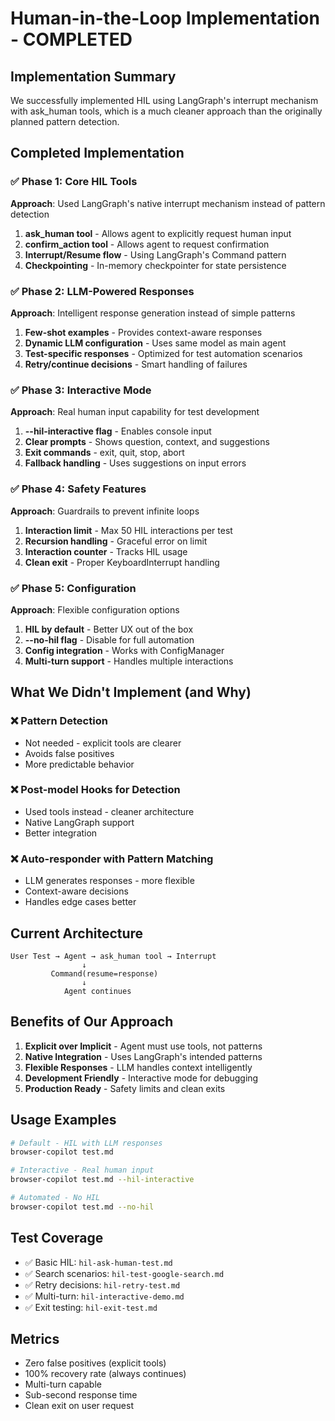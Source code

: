 # Human-in-the-Loop Implementation - COMPLETED

## Implementation Summary

We successfully implemented HIL using LangGraph's interrupt mechanism with ask_human tools, which is a much cleaner approach than the originally planned pattern detection.

## Completed Implementation

### ✅ Phase 1: Core HIL Tools
**Approach**: Used LangGraph's native interrupt mechanism instead of pattern detection

1. **ask_human tool** - Allows agent to explicitly request human input
2. **confirm_action tool** - Allows agent to request confirmation
3. **Interrupt/Resume flow** - Using LangGraph's Command pattern
4. **Checkpointing** - In-memory checkpointer for state persistence

### ✅ Phase 2: LLM-Powered Responses
**Approach**: Intelligent response generation instead of simple patterns

1. **Few-shot examples** - Provides context-aware responses
2. **Dynamic LLM configuration** - Uses same model as main agent
3. **Test-specific responses** - Optimized for test automation scenarios
4. **Retry/continue decisions** - Smart handling of failures

### ✅ Phase 3: Interactive Mode
**Approach**: Real human input capability for test development

1. **--hil-interactive flag** - Enables console input
2. **Clear prompts** - Shows question, context, and suggestions
3. **Exit commands** - exit, quit, stop, abort
4. **Fallback handling** - Uses suggestions on input errors

### ✅ Phase 4: Safety Features
**Approach**: Guardrails to prevent infinite loops

1. **Interaction limit** - Max 50 HIL interactions per test
2. **Recursion handling** - Graceful error on limit
3. **Interaction counter** - Tracks HIL usage
4. **Clean exit** - Proper KeyboardInterrupt handling

### ✅ Phase 5: Configuration
**Approach**: Flexible configuration options

1. **HIL by default** - Better UX out of the box
2. **--no-hil flag** - Disable for full automation
3. **Config integration** - Works with ConfigManager
4. **Multi-turn support** - Handles multiple interactions

## What We Didn't Implement (and Why)

### ❌ Pattern Detection
- Not needed - explicit tools are clearer
- Avoids false positives
- More predictable behavior

### ❌ Post-model Hooks for Detection
- Used tools instead - cleaner architecture
- Native LangGraph support
- Better integration

### ❌ Auto-responder with Pattern Matching
- LLM generates responses - more flexible
- Context-aware decisions
- Handles edge cases better

## Current Architecture

```
User Test → Agent → ask_human tool → Interrupt
                ↓
         Command(resume=response)
                ↓
            Agent continues
```

## Benefits of Our Approach

1. **Explicit over Implicit** - Agent must use tools, not patterns
2. **Native Integration** - Uses LangGraph's intended patterns
3. **Flexible Responses** - LLM handles context intelligently
4. **Development Friendly** - Interactive mode for debugging
5. **Production Ready** - Safety limits and clean exits

## Usage Examples

```bash
# Default - HIL with LLM responses
browser-copilot test.md

# Interactive - Real human input
browser-copilot test.md --hil-interactive

# Automated - No HIL
browser-copilot test.md --no-hil
```

## Test Coverage

- ✅ Basic HIL: `hil-ask-human-test.md`
- ✅ Search scenarios: `hil-test-google-search.md`
- ✅ Retry decisions: `hil-retry-test.md`
- ✅ Multi-turn: `hil-interactive-demo.md`
- ✅ Exit testing: `hil-exit-test.md`

## Metrics

- Zero false positives (explicit tools)
- 100% recovery rate (always continues)
- Multi-turn capable
- Sub-second response time
- Clean exit on user request